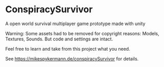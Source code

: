 # ConspiracySurvivor
A open world survival multiplayer game prototype made with unity

Warning: Some assets had to be removed for copyright reasons: Models, Textures, Sounds. But code and settings are intact.

Feel free to learn and take from this project what you need.

See https://mikespykermann.de/conspiracySurvivor for details.
